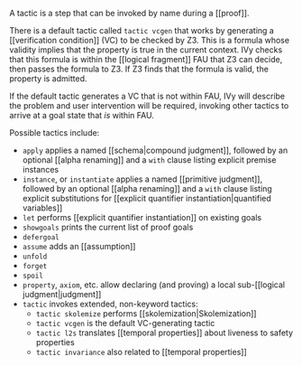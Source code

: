 A tactic is a step that can be invoked by name during a [[proof]].

There is a default tactic called `tactic vcgen` that works by generating a [[verification condition]] (VC) to be checked by Z3. This is a formula whose validity implies that the property is true in the current context. IVy checks that this formula is within the [[logical fragment]] FAU that Z3 can decide, then passes the formula to Z3. If Z3 finds that the formula is valid, the property is admitted.

If the default tactic generates a VC that is not within FAU, IVy will describe the problem and user intervention will be required, invoking other tactics to arrive at a goal state that *is* within FAU.

Possible tactics include:
  - `apply` applies a named [[schema|compound judgment]], followed by an optional [[alpha renaming]] and a `with` clause listing explicit premise instances
  -  `instance`, or `instantiate` applies a named [[primitive judgment]], followed by an optional [[alpha renaming]] and a `with` clause listing explicit substitutions for [[explicit quantifier instantiation|quantified variables]]
  - `let` performs [[explicit quantifier instantiation]] on existing goals
  - `showgoals` prints the current list of proof goals
  - `defergoal`
  - `assume` adds an [[assumption]]
  - `unfold`
  - `forget`
  - `spoil`
  - `property`, `axiom`, etc. allow declaring (and proving) a local sub-[[logical judgment|judgment]]
  - `tactic` invokes extended, non-keyword tactics:
    - `tactic skolemize` performs [[skolemization|Skolemization]]
    - `tactic vcgen` is the default VC-generating tactic
    - `tactic l2s` translates [[temporal properties]] about liveness to safety properties
    - `tactic invariance` also related to [[temporal properties]]
